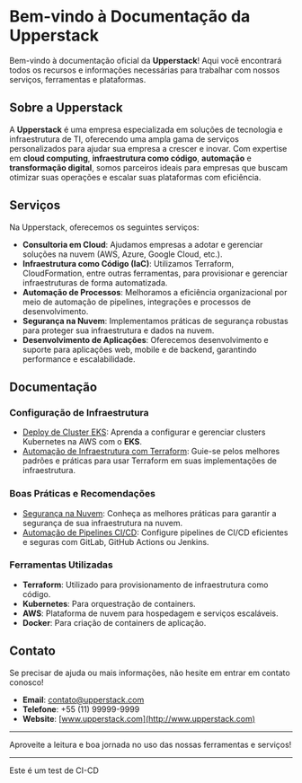 # Bem-vindo à Documentação da Upperstack

Bem-vindo à documentação oficial da **Upperstack**! Aqui você encontrará todos os recursos e informações necessárias para trabalhar com nossos serviços, ferramentas e plataformas.

## Sobre a Upperstack

A **Upperstack** é uma empresa especializada em soluções de tecnologia e infraestrutura de TI, oferecendo uma ampla gama de serviços personalizados para ajudar sua empresa a crescer e inovar. Com expertise em **cloud computing**, **infraestrutura como código**, **automação** e **transformação digital**, somos parceiros ideais para empresas que buscam otimizar suas operações e escalar suas plataformas com eficiência.

## Serviços

Na Upperstack, oferecemos os seguintes serviços:

- **Consultoria em Cloud**: Ajudamos empresas a adotar e gerenciar soluções na nuvem (AWS, Azure, Google Cloud, etc.).
- **Infraestrutura como Código (IaC)**: Utilizamos Terraform, CloudFormation, entre outras ferramentas, para provisionar e gerenciar infraestruturas de forma automatizada.
- **Automação de Processos**: Melhoramos a eficiência organizacional por meio de automação de pipelines, integrações e processos de desenvolvimento.
- **Segurança na Nuvem**: Implementamos práticas de segurança robustas para proteger sua infraestrutura e dados na nuvem.
- **Desenvolvimento de Aplicações**: Oferecemos desenvolvimento e suporte para aplicações web, mobile e de backend, garantindo performance e escalabilidade.

## Documentação

### Configuração de Infraestrutura

- [Deploy de Cluster EKS](./deploy-eks.md): Aprenda a configurar e gerenciar clusters Kubernetes na AWS com o **EKS**.
- [Automação de Infraestrutura com Terraform](./terraform.md): Guie-se pelos melhores padrões e práticas para usar Terraform em suas implementações de infraestrutura.
  
### Boas Práticas e Recomendações

- [Segurança na Nuvem](./seguranca.md): Conheça as melhores práticas para garantir a segurança de sua infraestrutura na nuvem.
- [Automação de Pipelines CI/CD](./pipeline.md): Configure pipelines de CI/CD eficientes e seguras com GitLab, GitHub Actions ou Jenkins.

### Ferramentas Utilizadas

- **Terraform**: Utilizado para provisionamento de infraestrutura como código.
- **Kubernetes**: Para orquestração de containers.
- **AWS**: Plataforma de nuvem para hospedagem e serviços escaláveis.
- **Docker**: Para criação de containers de aplicação.
  
## Contato

Se precisar de ajuda ou mais informações, não hesite em entrar em contato conosco!

- **Email**: contato@upperstack.com
- **Telefone**: +55 (11) 99999-9999
- **Website**: [www.upperstack.com](http://www.upperstack.com)

---

Aproveite a leitura e boa jornada no uso das nossas ferramentas e serviços!

---

Este é um test de CI-CD